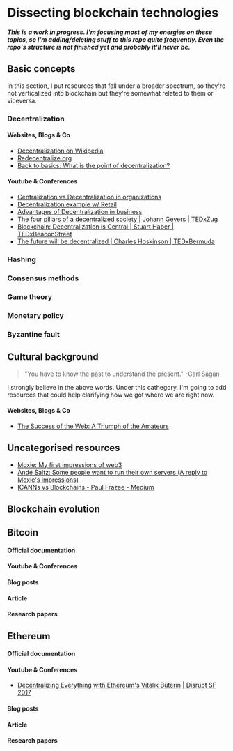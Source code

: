 # Dissecting blockchain technologies
***This is a work in progress. I'm focusing most of my energies on these topics, so I'm adding/deleting stuff to this repo quite frequently. Even the repo's structure is not finished yet and probably it'll never be.***
## Basic concepts
In this section, I put resources that fall under a broader spectrum, so they're not verticalized into blockchain but they're somewhat related to them or viceversa. 
### Decentralization
#### Websites, Blogs & Co
- [Decentralization on Wikipedia](https://en.wikipedia.org/wiki/Decentralization)
- [Redecentralize.org](https://redecentralize.org/)
- [Back to basics: What is the point of decentralization?](https://paulfrazee.medium.com/back-to-basics-what-is-the-point-of-decentralization-a495123a1fd7)

#### Youtube & Conferences
- [Centralization vs Decentralization in organizations](https://www.youtube.com/watch?v=jviFsd4hhfE)
- [Decentralization example w/ Retail](https://www.youtube.com/watch?v=AMRmDqiWvVk)
- [Advantages of Decentralization in business](https://www.youtube.com/watch?v=SNUgrDOQrnw)
- [The four pillars of a decentralized society | Johann Gevers | TEDxZug](https://www.youtube.com/watch?v=8oeiOeDq_Nc)
- [Blockchain: Decentralization is Central | Stuart Haber | TEDxBeaconStreet](https://www.youtube.com/watch?v=AmQyJoTdnwo)
- [The future will be decentralized | Charles Hoskinson | TEDxBermuda](https://www.youtube.com/watch?v=97ufCT6lQcY)
### Hashing
### Consensus methods
### Game theory
### Monetary policy
### Byzantine fault
## Cultural background
> "You have to know the past to understand the present."
> -Carl Sagan

I strongly believe in the above words. Under this cathegory, I'm going to add resources that could help clarifying how we got where we are right now.

#### Websites, Blogs & Co
- [The Success of the Web: A Triumph of the Amateurs](https://cacm.acm.org/magazines/2019/8/238332-the-success-of-the-web/fulltext)
## Uncategorised resources
- [Moxie: My first impressions of web3](https://moxie.org/2022/01/07/web3-first-impressions.html)
- [Andé Saltz: Some people want to run their own servers (A reply to Moxie's impressions)](https://staltz.com/some-people-want-to-run-their-own-servers.html)
- [ICANNs vs Blockchains - Paul Frazee - Medium](https://paulfrazee.medium.com/icanns-vs-blockchains-3ec91d1d9feb)
## Blockchain evolution
## Bitcoin
#### Official documentation
#### Youtube & Conferences
#### Blog posts
#### Article
#### Research papers
## Ethereum
#### Official documentation
#### Youtube & Conferences
- [Decentralizing Everything with Ethereum's Vitalik Buterin | Disrupt SF 2017](https://www.youtube.com/watch?v=WSN5BaCzsbo)
#### Blog posts
#### Article
#### Research papers
